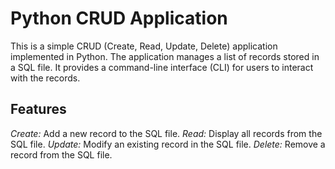 # Python CRUD Application
This is a simple CRUD (Create, Read, Update, Delete) application implemented in Python. The application manages a list of records stored in a SQL file. It provides a command-line interface (CLI) for users to interact with the records.

## Features
*Create:* Add a new record to the SQL file.
*Read:* Display all records from the SQL file.
*Update:* Modify an existing record in the SQL file.
*Delete:* Remove a record from the SQL file.
